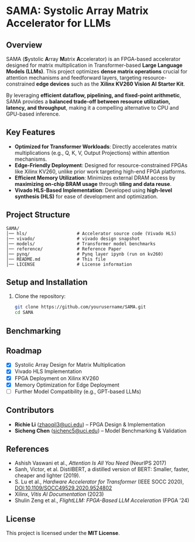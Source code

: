 # SAMA: Systolic Array Matrix Accelerator for LLMs

## Overview
SAMA (**S**ystolic **A**rray **M**atrix **A**ccelerator) is an FPGA-based accelerator designed for matrix multiplication in Transformer-based **Large Language Models (LLMs)**. This project optimizes **dense matrix operations** crucial for attention mechanisms and feedforward layers, targeting resource-constrained **edge devices** such as the **Xilinx KV260 Vision AI Starter Kit**.

By leveraging **efficient dataflow, pipelining, and fixed-point arithmetic**, SAMA provides a **balanced trade-off between resource utilization, latency, and throughput**, making it a compelling alternative to CPU and GPU-based inference.

## Key Features
- **Optimized for Transformer Workloads**: Directly accelerates matrix multiplications (e.g., Q, K, V, Output Projections) within attention mechanisms.
- **Edge-Friendly Deployment**: Designed for resource-constrained FPGAs like Xilinx KV260, unlike prior work targeting high-end FPGA platforms.
- **Efficient Memory Utilization**: Minimizes external DRAM access by **maximizing on-chip BRAM usage** through **tiling and data reuse**.
- **Vivado HLS-Based Implementation**: Developed using **high-level synthesis (HLS)** for ease of development and optimization.

## Project Structure
```
SAMA/
│── hls/                   # Accelerator source code (Vivado HLS)
|── vivado/                # vivado design snapshot
│── models/                # Transformer model benchmarks
│── reference/             # Reference Paper
│── pynq/                  # Pynq layer ipynb (run on kv260)
│── README.md              # This file
│── LICENSE                # License information
```

## Setup and Installation
1. Clone the repository:
   ```sh
   git clone https://github.com/yourusername/SAMA.git
   cd SAMA
   ```

## Benchmarking


## Roadmap
- [x] Systolic Array Design for Matrix Multiplication
- [x] Vivado HLS Implementation
- [x] FPGA Deployment on Xilinx KV260
- [x] Memory Optimization for Edge Deployment
- [ ] Further Model Compatibility (e.g., GPT-based LLMs)

## Contributors
- **Richie Li** ([zhaoqil3@uci.edu](mailto:zhaoqil3@uci.edu)) – FPGA Design & Implementation
- **Sicheng Chen** ([sichenc5@uci.edu](mailto:sichenc5@uci.edu)) – Model Benchmarking & Validation

## References
- Ashish Vaswani et al., *Attention Is All You Need* (NeurIPS 2017)
- Sanh, Victor, et al. DistilBERT, a distilled version of BERT: Smaller, faster, cheaper and lighter (2019).
- S. Lu et al., *Hardware Accelerator for Transformer* (IEEE SOCC 2020), [DOI:10.1109/SOCC49529.2020.9524802](https://ieeexplore.ieee.org/document/9524802)
- Xilinx, *Vitis AI Documentation* (2023)
- Shulin Zeng et al., *FlightLLM: FPGA-Based LLM Acceleration* (FPGA '24)

## License
This project is licensed under the **MIT License**.
